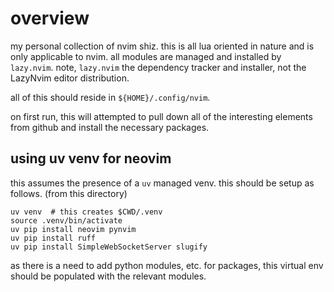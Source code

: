 # overview

my personal collection of nvim shiz. this is all lua oriented in nature and is
only applicable to nvim.  all modules are managed and installed by `lazy.nvim`.
note, `lazy.nvim` the dependency tracker and installer, not the LazyNvim editor
distribution.

all of this should reside in `${HOME}/.config/nvim`.  

on first run, this will attempted to pull down all of the interesting elements
from github and install the necessary packages.

## using uv venv for neovim

this assumes the presence of a `uv` managed venv.  this should be setup as
follows. (from this directory)

```shell
uv venv  # this creates $CWD/.venv
source .venv/bin/activate
uv pip install neovim pynvim
uv pip install ruff 
uv pip install SimpleWebSocketServer slugify
```

as there is a need to add python modules, etc. for packages, this virtual env
should be populated with the relevant modules.
